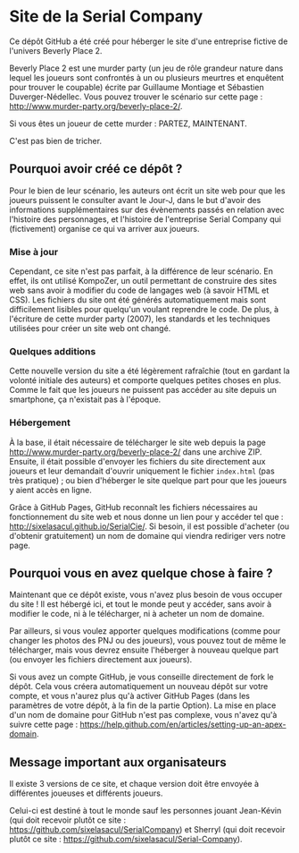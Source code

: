 # Site de la Serial Company

Ce dépôt GitHub a été créé pour héberger le site d'une entreprise fictive de l'univers Beverly Place 2.

Beverly Place 2 est une murder party (un jeu de rôle grandeur nature dans lequel les joueurs sont confrontés à un ou plusieurs meurtres et enquêtent pour trouver le coupable) écrite par Guillaume Montiage et Sébastien Duverger-Nédellec. Vous pouvez trouver le scénario sur cette page : http://www.murder-party.org/beverly-place-2/.

Si vous êtes un joueur de cette murder : PARTEZ, MAINTENANT.

C'est pas bien de tricher.

## Pourquoi avoir créé ce dépôt ?

Pour le bien de leur scénario, les auteurs ont écrit un site web pour que les joueurs puissent le consulter avant le Jour-J, dans le but d'avoir des informations supplémentaires sur des évènements passés en relation avec l'histoire des personnages, et l'histoire de l'entreprise Serial Company qui (fictivement) organise ce qui va arriver aux joueurs.

### Mise à jour

Cependant, ce site n'est pas parfait, à la différence de leur scénario. En effet, ils ont utilisé KompoZer, un outil permettant de construire des sites web sans avoir à modifier du code de langages web (à savoir HTML et CSS). Les fichiers du site ont été générés automatiquement mais sont difficilement lisibles pour quelqu'un voulant reprendre le code. De plus, à l'écriture de cette murder party (2007), les standards et les techniques utilisées pour créer un site web ont changé.

### Quelques additions

Cette nouvelle version du site a été légèrement rafraîchie (tout en gardant la volonté initiale des auteurs) et comporte quelques petites choses en plus. Comme le fait que les joueurs ne puissent pas accéder au site depuis un smartphone, ça n'existait pas à l'époque.

### Hébergement

À la base, il était nécessaire de télécharger le site web depuis la page http://www.murder-party.org/beverly-place-2/ dans une archive ZIP. Ensuite, il était possible d'envoyer les fichiers du site directement aux joueurs et leur demandait d'ouvrir uniquement le fichier `index.html` (pas très pratique) ; ou bien d'héberger le site quelque part pour que les joueurs y aient accès en ligne.

Grâce à GitHub Pages, GitHub reconnaît les fichiers nécessaires au fonctionnement du site web et nous donne un lien pour y accéder tel que : http://sixelasacul.github.io/SerialCie/. Si besoin, il est possible d'acheter (ou d'obtenir gratuitement) un nom de domaine qui viendra rediriger vers notre page.

## Pourquoi vous en avez quelque chose à faire ?

Maintenant que ce dépôt existe, vous n'avez plus besoin de vous occuper du site ! Il est hébergé ici, et tout le monde peut y accéder, sans avoir à modifier le code, ni à le télécharger, ni à acheter un nom de domaine.

Par ailleurs, si vous voulez apporter quelques modifications (comme pour changer les photos des PNJ ou des joueurs), vous pouvez tout de même le télécharger, mais vous devrez ensuite l'héberger à nouveau quelque part (ou envoyer les fichiers directement aux joueurs).

Si vous avez un compte GitHub, je vous conseille directement de fork le dépôt. Cela vous créera automatiquement un nouveau dépôt sur votre compte, et vous n'aurez plus qu'à activer GitHub Pages (dans les paramètres de votre dépôt, à la fin de la partie Option). La mise en place d'un nom de domaine pour GitHub n'est pas complexe, vous n'avez qu'à suivre cette page : https://help.github.com/en/articles/setting-up-an-apex-domain.

## Message important aux organisateurs

Il existe 3 versions de ce site, et chaque version doit être envoyée à différentes joueuses et différents joueurs.

Celui-ci est destiné à tout le monde sauf les personnes jouant Jean-Kévin (qui doit recevoir plutôt ce site : https://github.com/sixelasacul/SerialCompany) et Sherryl (qui doit recevoir plutôt ce site : https://github.com/sixelasacul/Serial-Company).